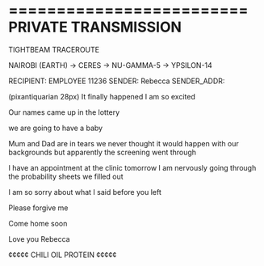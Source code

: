 

=========================
PRIVATE TRANSMISSION 
=========================

TIGHTBEAM TRACEROUTE

NAIROBI (EARTH)
-> CERES
-> NU-GAMMA-5
-> YPSILON-14

RECIPIENT: EMPLOYEE 11236
SENDER: Rebecca
SENDER_ADDR: 

(pixantiquarian 28px)
It finally happened I am
so excited

Our names came up in the
lottery

we are going to
have a baby

Mum and Dad are in
tears we never thought
it would happen with
our backgrounds but
apparently the
screening went through

I have an appointment
at the clinic tomorrow
I am nervously going
through the probability
sheets we filled out

I am so sorry about
what I said before you
left

Please forgive me

Come home soon

Love you
Rebecca

¢¢¢¢¢
CHILI OIL PROTEIN
¢¢¢¢¢